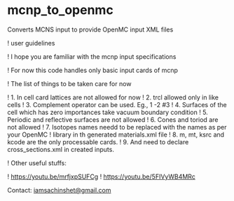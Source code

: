 # mcnp_to_openmc
Converts MCNS input to provide OpenMC input XML files

  ! user guidelines

  ! I hope you are familiar with the mcnp input specifications

  ! For now this code handles only basic input cards of mcnp

  ! The list of things to be taken care for now

  !   1. In cell card lattices are not allowed for now
  !   2. trcl allowed only in like cells
  !   3. Complement operator can be used.  Eg.,  1 -2 #3
  !   4. Surfaces of the cell which has zero importances take vacuum boundary condition
  !   5. Periodic and reflective surfaces are not allowed
  !   6. Cones and toriod are not allowed
  !   7. Isotopes names needd to be replaced with the names as per your OpenMC
  !      library in th generated materials.xml file
  !   8. m, mt, ksrc and kcode are the only processable cards.
  !   9. And need to declare cross_sections.xml in created inputs.


  ! Other useful stuffs:

  !  https://youtu.be/mrfjxpSUFCg
  !  https://youtu.be/5FIVyWB4MRc

Contact:
iamsachinshet@gmail.com
